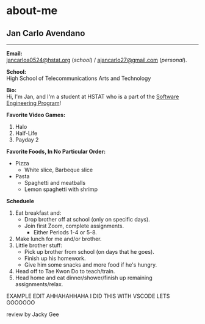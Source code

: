 # about-me

## Jan Carlo Avendano

---

**Email:**  
jancarloa0524@hstat.org (_school_) / ajancarlo27@gmail.com (_personal_).  

**School:**  
High School of Telecommunications Arts and Technology  

**Bio:**  
Hi, I'm Jan, and I'm a student at HSTAT who is a part of the [Software Engineering Program](https://hstatsep.github.io/index.html)!

**Favorite Video Games:** 
1. Halo
2. Half-Life
3. Payday 2

**Favorite Foods, In No Particular Order:**  
* Pizza
    * White slice, Barbeque slice
* Pasta
    * Spaghetti and meatballs
    * Lemon spaghetti with shrimp

**Scheduele**  
1. Eat breakfast and:
    * Drop brother off at school (only on specific days).
    * Join first Zoom, complete assignments.
        * Either Periods 1-4 or 5-8.
2. Make lunch for me and/or brother.
3. Little brother stuff:
    * Pick up brother from school (on days that he goes).
    * Finish up his homework.
    * Give him some snacks and more food if he's hungry.
4. Head off to Tae Kwon Do to teach/train. 
5. Head home and eat dinner/shower/finish up remaining assignments/relax. 

EXAMPLE EDIT
AHHAHAHHAHA I DID THIS WITH VSCODE LETS GOOOOOO


review by Jacky Gee
